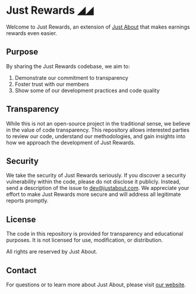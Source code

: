 # Just Rewards ◢◢

Welcome to Just Rewards, an extension of [Just About](https://justabout.com) that makes earnings rewards even easier.

## Purpose

By sharing the Just Rewards codebase, we aim to:

1. Demonstrate our commitment to transparency
2. Foster trust with our members
3. Show some of our development practices and code quality

## Transparency

While this is not an open-source project in the traditional sense, we believe in the value of code transparency.
This repository allows interested parties to review our code, understand our methodologies, and gain insights
into how we approach the development of Just Rewards.

## Security

We take the security of Just Rewards seriously. If you discover a security vulnerability within the code,
please do not disclose it publicly. Instead, send a description of the issue to [dev@justabout.com](mailto:dev@justabout.com).
We appreciate your effort to make Just Rewards more secure and will address all legitimate reports promptly.

## License

The code in this repository is provided for transparency and educational purposes.
It is not licensed for use, modification, or distribution.

All rights are reserved by Just About.

## Contact

For questions or to learn more about Just About, please visit [our website](https://about.justabout.com).
